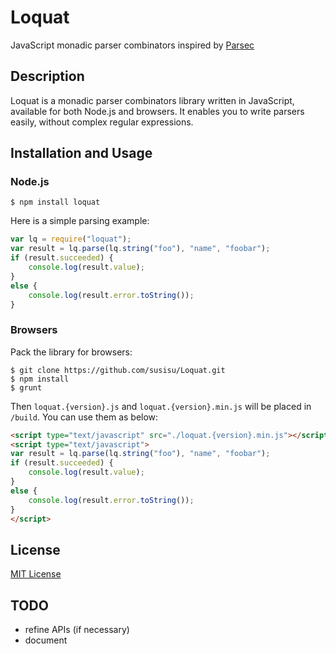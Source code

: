 # Loquat
JavaScript monadic parser combinators inspired by [Parsec](https://github.com/aslatter/parsec)

## Description
Loquat is a monadic parser combinators library written in JavaScript, available for both Node.js and browsers.
It enables you to write parsers easily, without complex regular expressions.

## Installation and Usage
### Node.js
``` shell
$ npm install loquat
```
Here is a simple parsing example:
``` javascript
var lq = require("loquat");
var result = lq.parse(lq.string("foo"), "name", "foobar");
if (result.succeeded) {
    console.log(result.value);
}
else {
    console.log(result.error.toString());
}
```

### Browsers
Pack the library for browsers:
``` shell
$ git clone https://github.com/susisu/Loquat.git
$ npm install
$ grunt
```
Then `loquat.{version}.js` and `loquat.{version}.min.js` will be placed in `/build`.
You can use them as below:
``` html
<script type="text/javascript" src="./loquat.{version}.min.js"></script>
<script type="text/javascript">
var result = lq.parse(lq.string("foo"), "name", "foobar");
if (result.succeeded) {
    console.log(result.value);
}
else {
    console.log(result.error.toString());
}
</script>
```

## License
[MIT License](http://opensource.org/licenses/mit-license.php)

## TODO
* refine APIs (if necessary)
* document
